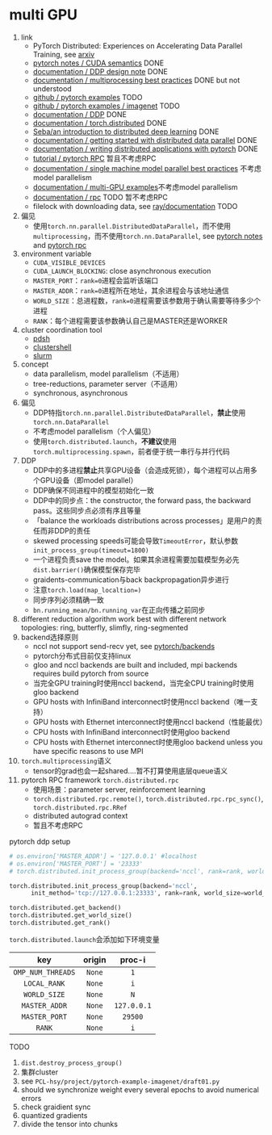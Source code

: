 # multi GPU

1. link
   * PyTorch Distributed: Experiences on Accelerating Data Parallel Training, see [arxiv](https://arxiv.org/abs/2006.15704)
   * [pytorch notes / CUDA semantics](https://pytorch.org/docs/stable/notes/cuda.html) DONE
   * [documentation / DDP design note](https://pytorch.org/docs/master/notes/ddp.html) DONE
   * [documentation / multiprocessing best practices](https://pytorch.org/docs/stable/notes/multiprocessing.html) DONE but not understood
   * [github / pytorch examples](https://github.com/pytorch/examples/tree/master/distributed) TODO
   * [github / pytorch examples / imagenet](https://github.com/pytorch/examples/tree/master/imagenet) TODO
   * [documentation / DDP](https://pytorch.org/docs/stable/nn.html#distributeddataparallel) DONE
   * [documentation / torch.distributed](https://pytorch.org/docs/stable/distributed.html) DONE
   * [Seba/an introduction to distributed deep learning](http://seba1511.net/dist_blog/) DONE
   * [documentation / getting started with distributed data parallel](https://pytorch.org/tutorials/intermediate/ddp_tutorial.html) DONE
   * [documentation / writing distributed applications with pytorch](https://pytorch.org/tutorials/intermediate/dist_tuto.html) DONE
   * [tutorial / pytorch RPC](https://pytorch.org/tutorials/intermediate/rpc_tutorial.html) 暂且不考虑RPC
   * [documentation / single machine model parallel best practices](https://pytorch.org/tutorials/intermediate/model_parallel_tutorial.html) 不考虑model parallelism
   * [documentation / multi-GPU examples](https://pytorch.org/tutorials/beginner/former_torchies/parallelism_tutorial.html)不考虑model parallelism
   * [documentation / rpc](https://pytorch.org/docs/stable/rpc.html) TODO 暂不考虑RPC
   * filelock with downloading data, see [ray/documentation](https://docs.ray.io/en/master/using-ray-with-pytorch.html) TODO
2. 偏见
   * 使用`torch.nn.parallel.DistributedDataParallel`，而不使用`multiprocessing`，而不使用`torch.nn.DataParallel`, see [pytorch notes](https://pytorch.org/docs/stable/notes/cuda.html#use-nn-parallel-distributeddataparallel-instead-of-multiprocessing-or-nn-dataparallel) and [pytorch rpc](https://pytorch.org/tutorials/intermediate/ddp_tutorial.html#comparison-between-dataparallel-and-distributeddataparallel)
3. environment variable
   * `CUDA_VISIBLE_DEVICES`
   * `CUDA_LAUNCH_BLOCKING`: close asynchronous execution
   * `MASTER_PORT`：`rank=0`进程会监听该端口
   * `MASTER_ADDR`：`rank=0`进程所在地址，其余进程会与该地址通信
   * `WORLD_SIZE`：总进程数，`rank=0`进程需要该参数用于确认需要等待多少个进程
   * `RANK`：每个进程需要该参数确认自己是MASTER还是WORKER
4. cluster coordination tool
   * [pdsh](https://linux.die.net/man/1/pdsh)
   * [clustershell](https://cea-hpc.github.io/clustershell/)
   * [slurm](https://slurm.schedmd.com/)
5. concept
   * data parallelism, model parallelism（不适用）
   * tree-reductions, parameter server（不适用）
   * synchronous, asynchronous
6. 偏见
   * DDP特指`torch.nn.parallel.DistributedDataParallel`，**禁止**使用`torch.nn.DataParallel`
   * 不考虑model parallelism（个人偏见）
   * 使用`torch.distributed.launch`，**不建议**使用`torch.multiprocessing.spawn`，前者便于统一串行与并行代码
7. DDP
   * DDP中的多进程**禁止**共享GPU设备（会造成死锁），每个进程可以占用多个GPU设备（即model parallel）
   * DDP确保不同进程中的模型初始化一致
   * DDP中的同步点：the constructor, the forward pass, the backward pass。这些同步点必须有序且等量
   * 「balance the workloads distributions across processes」是用户的责任而非DDP的责任
   * skewed processing speeds可能会导致`TimeoutError`，默认参数`init_process_group(timeout=1800)`
   * 一个进程负责save the model。如果其余进程需要加载模型务必先`dist.barrier()`确保模型保存完毕
   * graidents-communication与back backpropagation异步进行
   * 注意`torch.load(map_localtion=)`
   * 同步序列必须精确一致
   * `bn.running_mean/bn.running_var`在正向传播之前同步
8. different reduction algorithm work best with different network topologies: ring, butterfly, slimfly, ring-segmented
9. backend选择原则
   * nccl not support send-recv yet, see [pytorch/backends](https://pytorch.org/docs/stable/distributed.html#backends)
   * pytorch分布式目前仅支持linux
   * gloo and nccl backends are built and included, mpi backends requires build pytorch from source
   * 当完全GPU training时使用nccl backend，当完全CPU training时使用gloo backend
   * GPU hosts with InfiniBand interconnect时使用nccl backend（唯一支持）
   * GPU hosts with Ethernet interconnect时使用nccl backend（性能最优）
   * CPU hosts with InfiniBand interconnect时使用gloo backend
   * CPU hosts with Ethernet interconnect时使用gloo backend unless you have specific reasons to use MPI
10. `torch.multiprocessing`语义
    * tensor的grad也会一起shared....暂不打算使用底层queue语义
11. pytorch RPC framework `torch.distributed.rpc`
    * 使用场景：parameter server, reinforcement learning
    * `torch.distributed.rpc.remote()`, `torch.distributed.rpc.rpc_sync()`, `torch.distributed.rpc.RRef`
    * distributed autograd context
    * 暂且不考虑RPC

pytorch ddp setup

```Python
# os.environ['MASTER_ADDR'] = '127.0.0.1' #localhost
# os.environ['MASTER_PORT'] = '23333'
# torch.distributed.init_process_group(backend='nccl', rank=rank, world_size=world_size)

torch.distributed.init_process_group(backend='nccl',
      init_method='tcp://127.0.0.1:23333', rank=rank, world_size=world_size)

torch.distributed.get_backend()
torch.distributed.get_world_size()
torch.distributed.get_rank()
```

`torch.distributed.launch`会添加如下环境变量

| key | origin | proc-i |
| :-: | :-: | :-: |
| `OMP_NUM_THREADS` | `None` | `1` |
| `LOCAL_RANK` | `None` | `i` |
| `WORLD_SIZE` | `None` | `N` |
| `MASTER_ADDR` | `None` | `127.0.0.1` |
| `MASTER_PORT` | `None` | `29500` |
| `RANK` | `None` | `i` |

TODO

1. `dist.destroy_process_group()`
2. 集群cluster
3. see `PCL-hsy/project/pytorch-example-imagenet/draft01.py`
4. should we synchronize weight every several epochs to avoid numerical errors
5. check graidient sync
6. quantized gradients
7. divide the tensor into chunks
